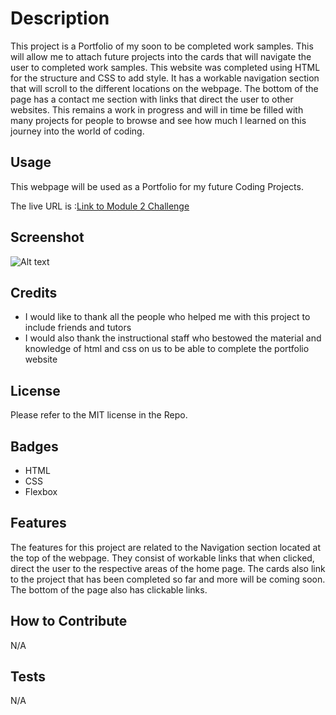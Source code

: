 # Description

This project is a Portfolio of my soon to be completed work samples. This will allow me to attach future projects into the cards that will navigate the user to completed work samples.  This website was completed using HTML for the structure and CSS to add style.  It has a workable navigation section that will scroll to the different locations on the webpage.  The bottom of the page has a contact me section with links that direct the user to other websites.  This remains a work in progress and will in time be filled with many projects for people to browse and see how much I learned on this journey into the world of coding. 

## Usage

This webpage will be used as a Portfolio for my future Coding Projects.

The live URL is :[Link to Module 2 Challenge](https://cmcclay77.github.io/module-2-challenge)

## Screenshot

![Alt text](./assets/images/screencapture-cmcclay77-github-io-portfolio-project-2022-10-23-13_01_08.png?raw=true "Screenshot")

## Credits

* I would like to thank all the people who helped me with this project to include friends and tutors
* I would also thank the instructional staff who bestowed the material and knowledge of html and css on us to be able to complete the portfolio website

## License

Please refer to the MIT license in the Repo.

## Badges

* HTML
* CSS
* Flexbox

## Features

The features for this project are related to the Navigation section located at the top of the webpage. They consist of workable links that when clicked, direct the user to the respective areas of the home page.  The cards also link to the project that has been completed so far and more will be coming soon.  The bottom of the page also has clickable links.

## How to Contribute

N/A 

## Tests

N/A 
